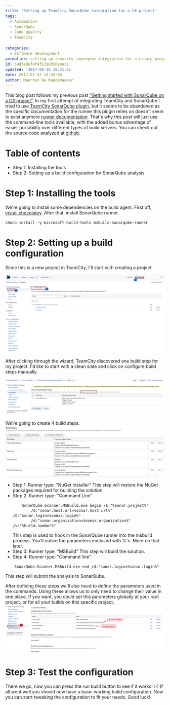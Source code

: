 ```yaml
---
title: 'Setting up TeamCity SonarQube integration for a C# project'
tags:
  - Automation
  - SonarQube
  - Code quality
  - Teamcity

categories:
  - Software development
permalink: setting-up-teamcity-sonarqube-integration-for-a-csharp-project
id: 59d3e06faf4f1298d16e0ec2
updated: '2017-08-26 19:31:51'
date: 2017-07-22 14:55:06
author: Maarten De Raedemaeker
---
```

This blog post follows my previous post ["Getting started with SonarQube on a C# project"](/2017/07/23/getting-started-with-sonarqube-on-a-csharp-project/).
In my first attempt of integrating TeamCity and SonarQube I tried to use [TeamCity SonarQube plugin](https://confluence.jetbrains.com/display/TW/SonarQube+Integration), but it seems to be abandoned as the specific documentation for the runner this plugin relies on doesn't seem to exist anymore [runner documentation](http://docs.codehaus.org/display/SONAR/Analysis+Parameters).
That's why this post will just use the command-line tools available, with the added bonus advantage of easier portability over different types of build servers.
You can check out the source code analyzed at [github](https://github.com/maartenderaedemaeker/Automated-SecurityTesting-Demo/tree/part1).

# Table of contents

* Step 1: Installing the tools
* Step 2: Setting up a build configuration for SonarQube analysis

# Step 1: Installing the tools

We're going to install some dependencies on the build agent.
First off, [install chocolatey](https://chocolatey.org/install).
After that, install SonarQube runner.
```
choco install -y microsoft-build-tools msbuild-sonarqube-runner
```

# Step 2: Setting up a build configuration

Since this is a new project in TeamCity, I'll start with creating a project.

![Teamcity-SonarQube-3](/images/2017/07/23/Teamcity-SonarQube-3.png)

After clicking through the wizard, TeamCity discovered one build step for my project.
I'd like to start with a clean slate and click on configure build steps manually.

![Teamcity-SonarQube-4](/images/2017/07/23/Teamcity-SonarQube-4.png)

We're going to create 4 build steps.
![Teamcity-SonarQube-5](/images/2017/07/23/Teamcity-SonarQube-5.png)

* Step 1: 
    Runner type: "NuGet Installer"
    This step will restore the NuGet packages required for building the solution.
* Step 2:
    Runner type: "Command Line"
    ```
        SonarQube.Scanner.MSBuild.exe begin /k:"%sonar.project%" 
            /d:"sonar.host.url=%sonar.host.url%" /d:"sonar.login=%sonar.login%" 
            /d:"sonar.organization=%sonar.organization%" /v:"%build.number%"
    ```
    This step is used to hook in the SonarQube runner into the msbuild process.
    You'll notice the parameters enclosed with %'s. More on that later.
* Step 3:
    Runner type: "MSBuild"
    This step will build the solution.
* Step 4:
    Runner type: "Command line"
```
    SonarQube.Scanner.MSBuild.exe end /d:"sonar.login=%sonar.login%"
```
This step will submit the analysis to SonarQube.

After defining these steps we'll also need to define the parameters used in the commands.
Using these allows us to only need to change their value in one place. If you want, you could set this parameters globally at your root project, or for all your builds on this specific project. 
![Teamcity-SonarQube-6](/images/2017/07/23/Teamcity-SonarQube-6.png)

# Step 3: Test the configuration

There we go, now you can press the run build button to see if it works! :-)
If all went well you should now have a basic working build configuration.
Now you can start tweaking the configuration to fit your needs. Good luck!
